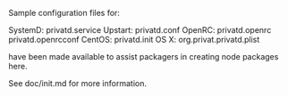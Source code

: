 Sample configuration files for:

SystemD: privatd.service
Upstart: privatd.conf
OpenRC:  privatd.openrc
         privatd.openrcconf
CentOS:  privatd.init
OS X:    org.privat.privatd.plist

have been made available to assist packagers in creating node packages here.

See doc/init.md for more information.
